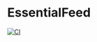 # EssentialFeed

[![CI](https://github.com/ajpagente/EssentialFeed/actions/workflows/ci.yml/badge.svg)](https://github.com/ajpagente/EssentialFeed/actions/workflows/ci.yml)
